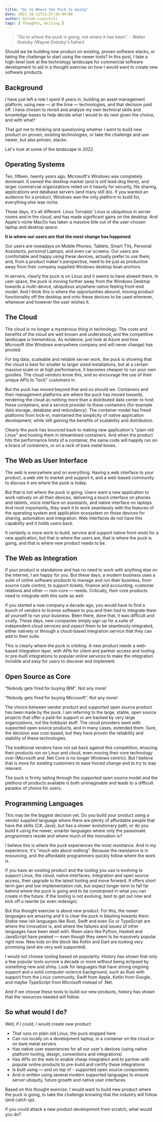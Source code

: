 ```yaml
---
title: "Go to Where the Puck Is Going"
date: 2022-10-12T13:57:16-04:00
author: Hilton Lipschitz
tags: [ Thoughts, Writing ]
---
```


> "Go to where the puck is going, not where it has been". - Walter Gretzky (Wayne Gretzky's father)

Should we be building *new* product on existing, proven software stacks, or taking the challenge to start using the newer tools?  In this post, I take a high-level look at the technology landscape for commercial software development to aid in a thought exercise on how I would want to create new software products.

## Background

I have just left a role I spent 9 years in, building an asset management platform, using new — at the time — technologies, and that decision paid off. I have chosen to revisit and analyze my own technical skills and knowledge-bases to help decide what I would to do next given the choice, and with what?

That got me to thinking and questioning whether *I want* to build new product on proven, existing technologies, or take the challenge and use newer, but also proven, stacks.

Let's look at some of the landscape in 2022.

## Operating Systems

Ten, fifteen, twenty years ago, Microsoft's Windows was completely dominant. It owned the desktop market (and is still lead-dog there), and larger commercial organizations relied on it heavily for security, file sharing, applications and database servers (and many still do). If you wanted an audience for a product, Windows was the only platform to build for, everything else was niche.

These days, it's all different. Linus Torvalds' Linux is ubiquitous in server rooms and in the cloud, and has made significant gains on the desktop. And Apple's niche MacOs has taken a massive bite out of the user-chosen laptop and desktop space.

**It is where our users *are* that the most change has happened.**

Our users are nowadays on Mobile Phones, Tablets, Smart TVs, Personal Assistants, *personal* Laptops, and even car screens. Our users are comfortable and happy using these devices, actually prefer to use them, and, from a product maker's perspective, need to be just as productive away from their company supplied Windows desktop boat-anchors.

In servers, clearly the puck is on Linux and it seems to have slowed there. In user space, the puck is moving further away from the Windows Desktop towards a multi-device, ubiquitous anywhere native feeling front-end model. And I think this is where the opportunities abound, moving product functionality off the desktop and onto these devices to be used wherever, whenever and however the user wishes it.

## The Cloud

The cloud is no longer a mysterious thing in technology. The costs and benefits of the cloud are well known and understood, and the competitive landscape is tremendous. As evidence, just look at Azure and how Microsoft (the Windows everywhere company and will never change) has pivoted.

For big data, scaleable and reliable server work, the puck is showing that the cloud is best for smaller to larger sized installations, but at a certain massive scale or at high performance, it becomes cheaper to run your own goodies. The cloud vendors know this, and so encourage the use of their unique APIs to "lock" customers in. 

But the puck has moved beyond that and so should we. Containers and their management platforms are where the puck has moved towards, rendering the cloud as nothing more than a distributed data center to host these containers, and a service provider to these containers (for example data storage, database and redundancy). The container model has freed platforms from lock-in, maintained the simplicity of native application development, while still gaining the benefits of scalability and distribution.

Clearly the puck has bounced back to making new application's "plain old Linux" and hosting them in streamlined containers.  And when the product hits the performance limits of a container, the same code will happily run on a brace of containers, or on a rack of bare metal boxes.

## The Web as User Interface

The web is everywhere and on everything. Having a web interface to your product, a web site to market and support it, and a web-based community to discuss it are where the puck is today.

But that is not where the puck is going. Users want a new application to work natively on all their devices, delivering a touch interface on phones and tablets, voice interface on assistants, and native interface on laptops. And most importantly, they want it to work seamlessly with the features of the operating system and application ecosystem on those devices for sharing, automation and integration. Web interfaces do not have this capability and it holds users back.

It certainly is more work to build, service and support native front-ends for a new application, but that is where the users are, that is where the puck is going, and that is where new product needs to be.

## The Web as Integration

If your product is standalone and has no need to work with anything else on the internet, I am happy for you. But these days, a modern business uses a suite of online software products to manage and run their business, from source code control, to support tickets, finance and accounting, customer relations and other — non-core — needs. Critically, their core products need to integrate with this suite as well.

If you started a new company a decade ago, you would have to find a bunch of vendors to license software to you and then had to integrate them all yourself to run your business. Been there, done that, it was difficult and costly. These days, new companies simply sign up for a suite of independent cloud services and *expect* them to be seamlessly integrated, either natively or through a cloud-based integration service that they can add to their suite.

This is clearly where the puck is orbiting. A new product needs a web-based integration layer, with APIs for client and partner access and tooling or pre-built integrations to popular online services to make the integration invisible and easy for users to discover and implement.

## Open Source as Core

"Nobody gets fired for buying IBM". Not any more!

"Nobody gets fired for buying Microsoft". Not any more!

The choice between vendor product and *supported* open source product has been made by the puck. I am referring to the large, stable, open source projects that offer a paid-for support or are backed by very large organizations, not the hobbyist stuff. The cloud providers went with supported open source products, and in many cases, extended them. Sure, the decision was cost-based, but they have proven the reliability and stability of these technologies.

The traditional vendors have not sat back against this competition, ensuring their products run on Linux and cloud, even moving their core technology over (Microsoft and .Net Core is no longer Windows centric). But I believe that is more for existing customers to ease forced change and to try to stay relevant.

The puck is firmly sailing through the *supported* open source model and the plethora of products available is both unimaginable and leads to a difficult paradox of choice for users.

## Programming Languages

This may be the biggest decision yet. Do you build your product  using a vendor supplied language where there are plenty of affordable people that have the skills (C#, Java), but has a slower evolutionary path, or do you build it using the newer, smarter languages where only the passionate programmers reside and where much of the innovation is?

I believe this is where the puck experiences the most resistance. And in my experience, it's "much ado about nothing". Because the resistance is in resourcing, and the affordable programmers quickly follow where the work is.

If you have an *existing* product and the tooling you use is evolving to support Linux, the cloud, native interfaces, integration and open source access, then upgrade to the latest tooling and move forward. It offers short term gain and low implementation risk, but expect longer term to fall far behind where the puck is going and to be constrained in what you can create in the future. If the tooling is not evolving, best to get out now and kick off a rewrite (or even redesign).

But this thought exercise is about *new* product. For this, the newer languages are amazing and it is clear the puck is blasting towards them. Stable new-ish languages like Rust, Swift and even Go or TypeScript are where the innovation is, and where the failures and issues of other languages have been dealt with. Risen stars like Python, Haskell and JavaScript have peaked — even though they seem to be massively popular right now. New kids on the block like Kotlin and Dart are looking very promising (and are very well supported).

I would not choose tooling based on popularity. History has shown that only a few popular tools survive a decade or more without being eclipsed by something new and shiny. Look for languages that have strong ongoing support and a solid computer-science background, such as Rust with support from the Linux community, Swift from Apple, Kotlin from Google, and maybe TypeScript from Microsoft instead of .Net.

And if we choose these tools to build our new products, history has shown that the resources needed will follow.

## So what would I do?

Well, if I could, I would create *new* product:

- That runs on plain old Linux, the puck stopped here
- Can run locally on a development laptop, in a container on the cloud or on bare metal servers
- Has native user experiences for all our user's devices (using native platform tooling, design, conventions and integrations)
- Has APIs on the web to enable cheap integration and to partner with popular online products to pre-build and certify these integrations
- Is built using — and on top of - supported open source components
- And is written using several modern supported languages to ensure server ubiquity, future growth and native user interfaces

Based on this thought exercise, I would want to build new product where the puck is going, to take the challenge knowing that the industry will follow (and catch up).

If you could attack a new product development from scratch, what would you do?
